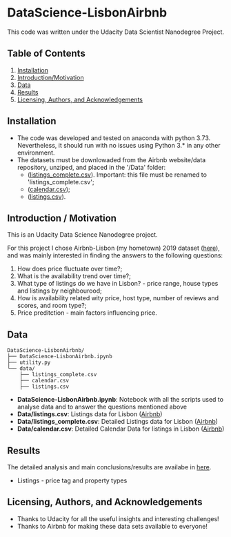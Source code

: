 # DataScience-LisbonAirbnb

This code was written under the Udacity Data Scientist Nanodegree Project.

## Table of Contents

1. [Installation](#Installation)
2. [Introduction/Motivation](#Introduction)
3. [Data](#Data)
4. [Results](#Results)
5. [Licensing, Authors, and Acknowledgements](#Licensing)

## Installation <a name="Installation"></a>
* The code was developed and tested on anaconda with python 3.73. Nevertheless, it should run with no issues using Python 3.* in any other environment.
* The datasets must be downlowaded from the Airbnb website/data repository, unziped, and placed in the '/Data' folder:
    * ([listings_complete.csv](http://data.insideairbnb.com/portugal/lisbon/lisbon/2019-06-26/data/listings.csv.gz)). Important: this file must be renamed to 'listings_complete.csv';
    * ([calendar.csv](http://data.insideairbnb.com/portugal/lisbon/lisbon/2019-06-26/data/calendar.csv.gz));
    * ([listings.csv](http://data.insideairbnb.com/portugal/lisbon/lisbon/2019-06-26/visualisations/listings.csv)).

## Introduction / Motivation <a name="Introduction"></a>
This is an Udacity Data Science Nanodegree project.

For this project I chose Airbnb-Lisbon (my hometown) 2019 dataset ([here](http://insideairbnb.com/get-the-data.html)), and was mainly interested in finding the answers to the following questions:
1) How does price fluctuate over time?;
2) What is the availability trend over time?;
3) What type of listings do we have in Lisbon? - price range, house types and listings by neighbourood;
4) How is availability related wity price, host type, number of reviews and scores, and room type?;
5) Price preditction - main factors influencing price.
   
## Data <a name="Data"></a>
```text
DataScience-LisbonAirbnb/
├── DataScience-LisbonAirbnb.ipynb
├── utility.py
└── data/
    ├── listings_complete.csv
    ├── calendar.csv
    ├── listings.csv
```
* __DataScience-LisbonAirbnb.ipynb__: Notebook with all the scripts used to analyse data and to answer the questions mentioned above
* __Data/listings.csv__: Listings data for Lisbon ([Airbnb](https://airbnb.com/))
* __Data/listings_complete.csv__: Detailed Listings data for Lisbon ([Airbnb](https://airbnb.com/))
* __Data/calendar.csv__: Detailed Calendar Data for listings in Lisbon ([Airbnb](https://airbnb.com/))

## Results <a name="Results"></a>
The detailed analysis and main conclusions/results are availabe in [here](https://www.google.pt]).

* Listings - price tag and property types



## Licensing, Authors, and Acknowledgements <a name="Licensing"></a>
* Thanks to Udacity for all the useful insights and interesting challenges!
* Thanks to Airbnb for making these data sets available to everyone!
